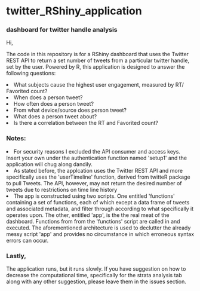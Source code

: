 # twitter_RShiny_application
<h3>dashboard for twitter handle analysis</h3>


Hi,

The code in this repository is for a RShiny dashboard that uses the Twitter REST API to return a set number of tweets from a particular twitter handle, set by the user. Powered by R, this application is designed to answer the following questions:

  <li>What subjects cause the highest user engagement, measured by RT/ Favorited count?</li>

  <li>When does a person tweet?</li>
  
  <li>How often does a person tweet?</li>
  
  <li>From what device/source does person tweet?</li>
  
  <li>What does a person tweet about?</li>
  
  <li>Is there a correlation between the RT and Favorited count?</li>
  
  
         
<h3>Notes: </h3>
  
  <li>For security reasons I excluded the API consumer and access keys. Insert your own under the authentication function named 'setup1'
  and the application will chug along dandily.</li>
  
  
  <li>As stated before, the applcation uses the Twitter REST API and more specifically uses the 'userTimeline' function, derived from twitteR package to pull Tweets. The API, however, may not return the desired number of tweets due to restrictions on time line history</li>
  
<li>The app is constructed using two scripts. One entitled 'functions' containing a set of functions, each of which except a data frame of tweets and associated metadata, and filter through according to what specifically it operates upon. The other, entitled 'app', is the the real meat of the dashboard. Functions from from the 'functions' script are called in and executed. The aforementioned architecture is used to declutter the already messy script 'app' and provides no circumstance in which erroneous syntax errors can occur.  </li>
  
 
<h3>Lastly,</h3>

The application runs, but it runs slowly. If you have suggestion on how to decrease the computational time, specifically for the strata analysis tab along with any other suggestion, please leave them in the issues section.
